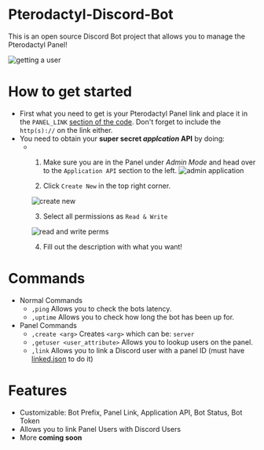 # Pterodactyl-Discord-Bot
This is an open source Discord Bot project that allows you to manage the Pterodactyl Panel!

![getting a user](https://gyazo.com/b3153aa8ecbf2c006ad4ca7cc9163c04.gif)


# How to get started
- First what you need to get is your Pterodactyl Panel link and place it in the `PANEL_LINK` [section of the code](/bot.py). Don't forget to include the `http(s)://` on the link either.
- You need to obtain your **super secret _applcation_ API** by doing: 
  - 1. Make sure you are in the Panel under _Admin Mode_ and head over to the `Application API` section to the left.
  ![admin application](https://gyazo.com/67b15ab1b11873fdae02f7038f47d8d2.gif)
  
    2. Click `Create New` in the top right corner. 
    
    ![create new](https://i.gyazo.com/c3ca37f6c68338ffc23d4626fe810c3e.png)
    
    3. Select all permissions as `Read & Write` 
    
    ![read and write perms](https://gyazo.com/b75fa03ff5d44d37683670ab13ba2f0b.png)
    
    4. Fill out the description with what you want!

# Commands
- Normal Commands
  - `,ping` Allows you to check the bots latency.
  - `,uptime` Allows you to check how long the bot has been up for.
- Panel Commands
  - `,create <arg>` Creates `<arg>` which can be: `server`
  - `,getuser <user_attribute>` Allows you to lookup users on the panel.
  - `,link` Allows you to link a Discord user with a panel ID (must have [linked.json](/linked.json) to do it)
# Features
- Customizable: Bot Prefix, Panel Link, Application API, Bot Status, Bot Token
- Allows you to link Panel Users with Discord Users
- More **coming soon**

